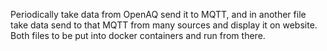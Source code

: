 Periodically take data from OpenAQ send it to MQTT, and in another file take data send to that MQTT from many sources and display it on website. Both files to be put into docker containers and run from there.
